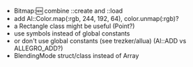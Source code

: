 * Bitmap::new: combine ::create and ::load
* add Al::Color.map(:rgb, 244, 192, 64), color.unmap(:rgb)?
* a Rectangle class might be useful (Point?)
* use symbols instead of global constants
* or don't use global constants (see trezker/allua) (Al::ADD vs ALLEGRO_ADD?)
* BlendingMode struct/class instead of Array
